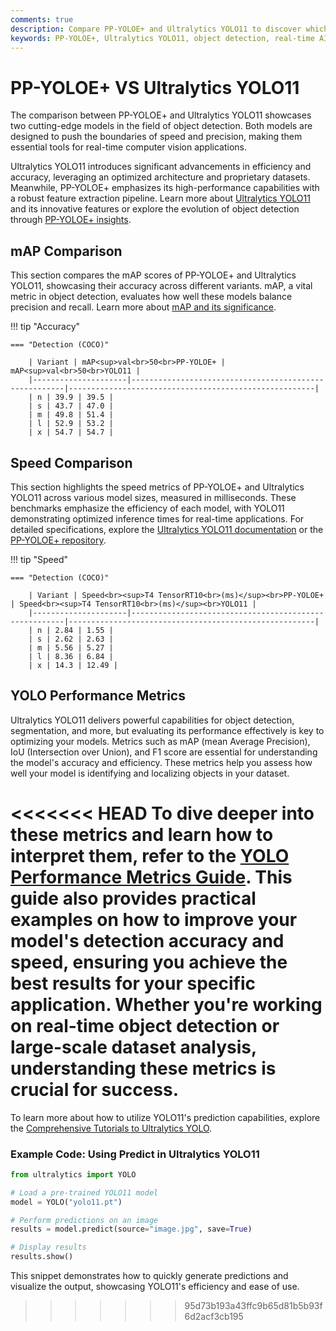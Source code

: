 ```yaml
---
comments: true
description: Compare PP-YOLOE+ and Ultralytics YOLO11 to discover which model excels in object detection, real-time AI, and edge AI applications. Explore their performance, accuracy, and efficiency for cutting-edge computer vision tasks.
keywords: PP-YOLOE+, Ultralytics YOLO11, object detection, real-time AI, edge AI, computer vision, model comparison, AI performance, YOLO series, Ultralytics models
---
```


# PP-YOLOE+ VS Ultralytics YOLO11

The comparison between PP-YOLOE+ and Ultralytics YOLO11 showcases two cutting-edge models in the field of object detection. Both models are designed to push the boundaries of speed and precision, making them essential tools for real-time computer vision applications.

Ultralytics YOLO11 introduces significant advancements in efficiency and accuracy, leveraging an optimized architecture and proprietary datasets. Meanwhile, PP-YOLOE+ emphasizes its high-performance capabilities with a robust feature extraction pipeline. Learn more about [Ultralytics YOLO11](https://docs.ultralytics.com/models/yolo11/) and its innovative features or explore the evolution of object detection through [PP-YOLOE+ insights](https://github.com/PaddlePaddle/PaddleDetection).

## mAP Comparison

This section compares the mAP scores of PP-YOLOE+ and Ultralytics YOLO11, showcasing their accuracy across different variants. mAP, a vital metric in object detection, evaluates how well these models balance precision and recall. Learn more about [mAP and its significance](https://www.ultralytics.com/glossary/mean-average-precision-map).

!!! tip "Accuracy"

    === "Detection (COCO)"

    	| Variant | mAP<sup>val<br>50<br>PP-YOLOE+ | mAP<sup>val<br>50<br>YOLO11 |
    	|---------------------|-------------------------------------------------------|-------------------------------------------------------|
    	| n | 39.9 | 39.5 |
    	| s | 43.7 | 47.0 |
    	| m | 49.8 | 51.4 |
    	| l | 52.9 | 53.2 |
    	| x | 54.7 | 54.7 |


## Speed Comparison

This section highlights the speed metrics of PP-YOLOE+ and Ultralytics YOLO11 across various model sizes, measured in milliseconds. These benchmarks emphasize the efficiency of each model, with YOLO11 demonstrating optimized inference times for real-time applications. For detailed specifications, explore the [Ultralytics YOLO11 documentation](https://docs.ultralytics.com/models/yolo11/) or the [PP-YOLOE+ repository](https://github.com/PaddlePaddle/PaddleDetection).

!!! tip "Speed"

    === "Detection (COCO)"

    	| Variant | Speed<br><sup>T4 TensorRT10<br>(ms)</sup><br>PP-YOLOE+ | Speed<br><sup>T4 TensorRT10<br>(ms)</sup><br>YOLO11 |
    	|---------------------|-------------------------------------------------------|-------------------------------------------------------|
    	| n | 2.84 | 1.55 |
    	| s | 2.62 | 2.63 |
    	| m | 5.56 | 5.27 |
    	| l | 8.36 | 6.84 |
    	| x | 14.3 | 12.49 |

## YOLO Performance Metrics

Ultralytics YOLO11 delivers powerful capabilities for object detection, segmentation, and more, but evaluating its performance effectively is key to optimizing your models. Metrics such as mAP (mean Average Precision), IoU (Intersection over Union), and F1 score are essential for understanding the model's accuracy and efficiency. These metrics help you assess how well your model is identifying and localizing objects in your dataset.

<<<<<<< HEAD
To dive deeper into these metrics and learn how to interpret them, refer to the [YOLO Performance Metrics Guide](https://docs.ultralytics.com/guides/yolo-performance-metrics/). This guide also provides practical examples on how to improve your model's detection accuracy and speed, ensuring you achieve the best results for your specific application. Whether you're working on real-time object detection or large-scale dataset analysis, understanding these metrics is crucial for success.
=======
To learn more about how to utilize YOLO11's prediction capabilities, explore the [Comprehensive Tutorials to Ultralytics YOLO](https://docs.ultralytics.com/guides/).

### Example Code: Using Predict in Ultralytics YOLO11

```python
from ultralytics import YOLO

# Load a pre-trained YOLO11 model
model = YOLO("yolo11.pt")

# Perform predictions on an image
results = model.predict(source="image.jpg", save=True)

# Display results
results.show()
```

This snippet demonstrates how to quickly generate predictions and visualize the output, showcasing YOLO11's efficiency and ease of use.

> > > > > > > 95d73b193a43ffc9b65d81b5b93f6d2acf3cb195
